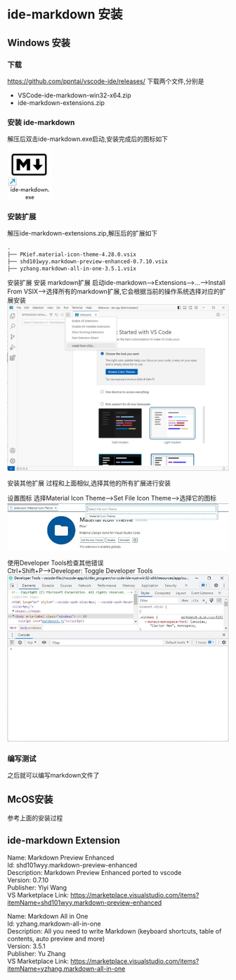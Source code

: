 # ide-markdown 安装
## Windows 安装
### 下载
https://github.com/ppntai/vscode-ide/releases/
下载两个文件,分别是
- VSCode-ide-markdown-win32-x64.zip
- ide-markdown-extensions.zip


### 安装 ide-markdown
解压后双击ide-markdown.exe启动,安装完成后的图标如下  
![1](/07_ide-markdown/01_install_files/1.jpg)

### 安装扩展
解压ide-markdown-extensions.zip,解压后的扩展如下
```
.
├── PKief.material-icon-theme-4.28.0.vsix
├── shd101wyy.markdown-preview-enhanced-0.7.10.vsix
├── yzhang.markdown-all-in-one-3.5.1.vsix
```
安装扩展
安装 markdown扩展
启动ide-markdown-->Extensions-->...-->Install From VSIX-->选择所有的markdown扩展,它会根据当前的操作系统选择对应的扩展安装
![1](/01_ide-cpp/01/1.jpg)

安装其他扩展
过程和上面相似,选择其他的所有扩展进行安装


设置图标
选择Material Icon Theme-->Set File Icon Theme-->选择它的图标
![](/02_ide-java/01/3.jpg)

使用Developer Tools检查其他错误  
Ctrl+Shift+P-->Developer: Toggle Developer Tools
![3](/05_ide-rust/01_install_files/3.jpg)
### 编写测试
之后就可以编写markdown文件了


## McOS安装
参考上面的安装过程

## ide-markdown Extension
Name: Markdown Preview Enhanced  
Id: shd101wyy.markdown-preview-enhanced  
Description: Markdown Preview Enhanced ported to vscode  
Version: 0.7.10  
Publisher: Yiyi Wang  
VS Marketplace Link: https://marketplace.visualstudio.com/items?itemName=shd101wyy.markdown-preview-enhanced  

Name: Markdown All in One  
Id: yzhang.markdown-all-in-one  
Description: All you need to write Markdown (keyboard shortcuts, table of contents, auto preview and more)  
Version: 3.5.1  
Publisher: Yu Zhang  
VS Marketplace Link: https://marketplace.visualstudio.com/items?itemName=yzhang.markdown-all-in-one  
